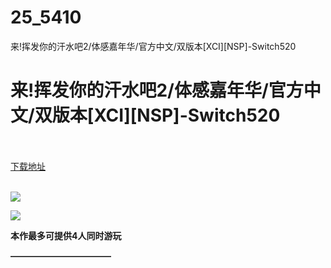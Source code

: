 # 25_5410
来!挥发你的汗水吧2/体感嘉年华/官方中文/双版本[XCI][NSP]-Switch520
# 来!挥发你的汗水吧2/体感嘉年华/官方中文/双版本[XCI][NSP]-Switch520
 <br/></br>
[下载地址](https://www.switch520.cc/article/5410 "下载地址")
<br/></br>

<p><span><strong><img src="https://ae01.alicdn.com/kf/U81ff75ed22424509a3ac35b771d0504dV.jpg"></strong></span></p>
<p><span><strong><img src="https://ae01.alicdn.com/kf/U2d3bd466293d4f46b64c010e27396d2aL.jpg"></strong></span></p>
<p></p>
<p></p>
<p><span><strong>本作最多可提供4人同时游玩<br></strong></span></p>
<p><span><strong>———————————–</strong></span></p>

